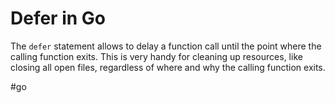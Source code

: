 # Defer in Go

The `defer` statement allows to delay a function call until the point where the calling function exits. This is very handy for cleaning up resources, like closing all open files, regardless of where and why the calling function exits.

#go